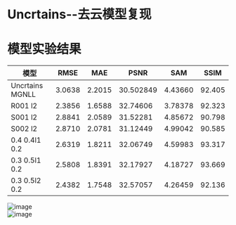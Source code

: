 # Uncrtains--去云模型复现

# 模型实验结果  
模型 | RMSE | MAE | PSNR | SAM | SSIM 
--- | --- | --- | --- | --- | ---
Uncrtains MGNLL | 3.0638 | 2.2015 | 30.502849 | 4.43660 | 92.405
R001 l2 | 2.3856 | 1.6588 | 32.74606 | 3.78378 | 92.323
S001 l2 | 2.8841 | 2.0589 | 31.52281 | 4.85672 | 90.798 
S002 l2 | 2.8710 | 2.0781 | 31.12449 | 4.99042 | 90.585 
0.4 0.4l1 0.2 | 2.6319 | 1.8211 | 32.06749 | 4.59983 | 93.317
0.3 0.5l1 0.2 | 2.5808 | 1.8391 | 32.17927 | 4.18727 | 93.669
0.3 0.5l2 0.2 | 2.4382 | 1.7548 | 32.57057 | 4.26459 | 92.136


![image](https://github.com/ZYJ-Group/Tanghy/assets/94824386/7efadf28-49df-455d-a929-66e41e23ff4b)  
![image](https://github.com/ZYJ-Group/Tanghy/assets/94824386/cbff4552-30d6-4edd-9390-f0f1f8f867cf)  

